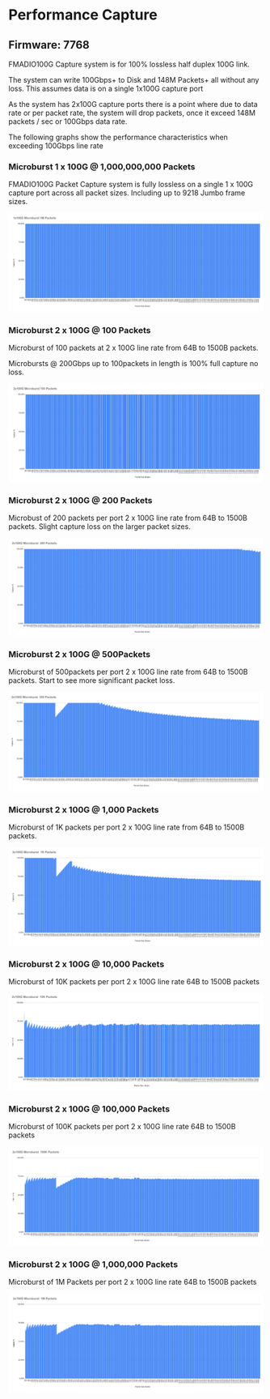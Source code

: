 # Performance Capture

## Firmware: **7768**

FMADIO100G Capture system is for 100% lossless half duplex 100G link.

The system can write 100Gbps+ to Disk and 148M Packets+ all without any loss. This assumes data is on a single 1x100G capture port

As the system has 2x100G capture ports there is a point where due to data rate or per packet rate, the system will drop packets, once it exceed 148M packets / sec or 100Gbps data rate.

The following graphs show the performance characteristics when exceeding 100Gbps line rate



### Microburst 1 x 100G @ 1,000,000,000 Packets

FMADIO100G Packet Capture system is fully lossless on a single 1 x 100G capture port across all packet sizes. Including up to 9218 Jumbo frame sizes.

![](<../.gitbook/assets/image (122) (1).png>)

### Microburst 2 x 100G  @ 100 Packets

Microburst of 100 packets at 2 x 100G line rate from 64B to 1500B packets.&#x20;

Microbursts @ 200Gbps up to 100packets in length is 100% full capture no loss.

![2x100G Microburst @ 100 Packets](<../.gitbook/assets/image (123) (1).png>)

### Microburst 2 x 100G @ 200 Packets

Microbust of 200 packets per port 2 x 100G line rate from 64B to 1500B packets. Slight capture loss on the larger packet sizes.

![2x100G Microburst @ 200 Packets](<../.gitbook/assets/image (121).png>)

### Microburst 2 x 100G @ 500Packets

Microburst of 500packets per port 2 x 100G line rate from 64B to 1500B packets. Start to see more significant packet loss.

![](<../.gitbook/assets/image (129).png>)

### Microburst 2 x 100G @ 1,000 Packets

Microburst of 1K packets per port 2 x 100G line rate from 64B to 1500B packets.

![2x100G Microburst @ 1K Packets](<../.gitbook/assets/image (115).png>)

### Microburst 2 x 100G @ 10,000 Packets

Microburst of 10K packets per port 2 x 100G line rate 64B to 1500B packets

![2x100G Microburst @ 10K Packets](<../.gitbook/assets/image (118).png>)

### Microburst 2 x 100G @ 100,000 Packets

Microburst of 100K packets per port 2 x 100G line rate 64B to 1500B packets

![2x100G Microburst @ 100K Packets](<../.gitbook/assets/image (126).png>)

### Microburst 2 x 100G @ 1,000,000 Packets

Microburst of 1M Packets per port 2 x 100G line rate 64B to 1500B packets

![2x100G Microburst @ 1M packets](<../.gitbook/assets/image (130).png>)





